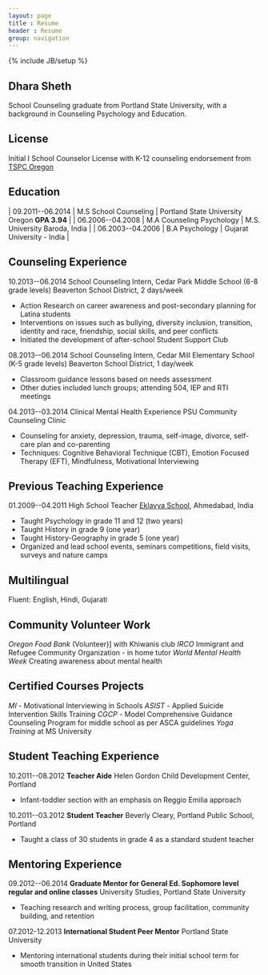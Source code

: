 ```yaml
---
layout: page
title : Resume
header : Resume
group: navigation
---
```

{% include JB/setup %}

## Dhara Sheth

School Counseling graduate from Portland State University, with a background in Counseling Psychology and Education.

## License

Initial I School Counselor License with K-12 counseling endorsement from [TSPC Oregon](http://www.oregon.gov/TSPC/Pages/index.aspx)

## Education

| 09.2011--06.2014 | M.S School Counseling     | Portland State University Oregon **GPA 3.94** |
| 06.2006--04.2008 | M.A Counseling Psychology | M.S. University Baroda, India |
| 06.2003--04.2006 | B.A Psychology            | Gujarat University - India  |

## Counseling Experience

10.2013--06.2014 School Counseling Intern, Cedar Park Middle School (6-8 grade levels) Beaverton School District, 2 days/week

* Action Research on career awareness and post-secondary planning for Latina students
* Interventions on issues such as bullying, diversity inclusion, transition, identity and race, friendship, social skills, and peer conflicts
* Initiated the development of after-school Student Support Club

08.2013--06.2014 School Counseling Intern, Cedar Mill Elementary School (K-5 grade levels)  Beaverton School District, 1 day/week

* Classroom guidance lessons based on needs assessment
* Other duties included lunch groups; attending 504, IEP and RTI meetings

04.2013--03.2014 Clinical Mental Health Experience PSU Community Counseling Clinic

* Counseling for anxiety, depression, trauma, self-image, divorce, self-care plan and co-parenting
* Techniques: Cognitive  Behavioral Technique (CBT), Emotion Focused Therapy (EFT), Mindfulness, Motivational Interviewing

## Previous Teaching Experience

01.2009--04.2011 High School Teacher [Eklavya School](www.eklavya.org), Ahmedabad, India

* Taught Psychology in grade 11 and 12 (two years)
* Taught History in grade 9 (one year)
* Taught History-Geography in grade 5 (one year)
* Organized and lead school events, seminars  competitions, field visits, surveys and nature camps

## Multilingual

Fluent: English, Hindi, Gujarati

## Community  Volunteer Work

*Oregon Food Bank* (Volunteer)] with Khiwanis club 
*IRCO* Immigrant and Refugee Community Organization - in home tutor
*World Mental Health Week* Creating awareness about mental health

## Certified Courses  Projects

*MI* - Motivational Interviewing in Schools
*ASIST* - Applied Suicide Intervention Skills Training
*CGCP* - Model Comprehensive Guidance  Counseling Program for middle school as per ASCA guidelines
*Yoga Training* at MS University

## Student Teaching Experience

10.2011--08.2012 **Teacher Aide** Helen Gordon Child Development Center, Portland 

* Infant-toddler section with an emphasis on Reggio Emilia approach

10.2011--03.2012 **Student Teacher** Beverly Cleary, Portland Public School, Portland
* Taught a class of 30 students in grade 4 as a standard student teacher

## Mentoring Experience

09.2012--06.2014 **Graduate Mentor for General Ed. Sophomore level regular and online classes** University Studies, Portland State University

* Teaching research and writing process, group facilitation, community building, and retention


07.2012-12.2013 **International Student Peer Mentor** Portland State University

* Mentoring international students during their initial school term for smooth transition in United States


